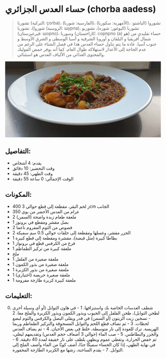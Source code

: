 # حساء العدس الجزائري (chorba aadess)

> تشوربا (التركية: çorba)، (الفارسية: شوربا)، (الأمهرية: سكوربا)، تشوروا (الباشتو: شوروا)، تشوربا (الروسية: шурпа)، تشوربا (اليوغور: شوره)، تشوربو (قيرغيزستان: шорпо)، وسوربا (كازاخستان: сорпрпо (а) هو) حساء تقليدي من شمال أفريقيا و البلقان و أوروبا الشرقية و آسيا الوسطى و الشرق الأوسط و جنوب آسيا. عادة ما يتم تناول حساء العدس هذا في فصل الشتاء على الرغم من عدم الحاجة إلى الأعذار لاستهلاكه طوال العام. كما أنه يوفر حمض الفوليك والمحتوى الغذائي من الألياف العدس هو استثنائي.

![حساء العدس الجزائري](https://github.com/anamorph/recettes/blob/master/photos/fr-soupe-aux-lentilles-algerienne-01.jpg?raw=true)

## التفاصيل:
* يقدم: 4 أشخاص
* وقت التحضير: 10 دقائق
* وقت الطهي: 45 دقيقة
* الوقت الإجمالي: 0 ساعة 55 دقيقة

## المكونات:
* 400 ز لحم البقر، مقطعة إلى قطع حوالي 3cm الجانب
* 350 غرام من العدس الأخضر من بوي
* 2 ملعقة طعام زبدة واضحة (السمن)
* 1 بصل مقشر ومقطع في برونوز
* 2 فصوص من الثوم المفروم ناعما
* 2 الجزر مقشر، وغسلها ومقطعة إلى حلقات حوالي 0.5 سم سميكة
* 1 بطاطا كبيرة (مثل قبضة)، مقشرة ومقطعة إلى قطع كبيرة
* 1 فرع من الكرفس قطع في برونواز
* 1 ملعقة كبيرة من تركيز الطماطم
* ملح
* 1 ملعقة صغيرة من الفلفل
* 1 ملعقة صغيرة من بذور الكمون
* 1 ملعقة صغيرة من بذور الكزبرة
* 1 ملعقة صغيرة حريصة (اختياري)
* 1 ملعقة كبيرة كزبرة طازجة مفرومة

## التعليمات:
0. شطف العدسات الخاصة بك واستنزافها.
1 - في هاون التوابل (أو أي وسيلة أخرى لطحن التوابل)، طحن الفلفل إلى الحبوب وبذور الكمون وبذور الكزبرة والملح معا.
2 - تسخين زيت الزيتون (أو السمن) في قدر ويقلى البصل والكرفس والثوم لبضع لحظات.
3 - ثم تضاف قطع اللحم والتوابل المسحوقة والتركيز الطماطم وربما الهريسة. ترك للعودة إلى نار متوسطة، خلط في بعض الأحيان.
4 - ثم يضاف العدس والجزر والبطاطس.
5 - صب الماء (حوالي 3 أضعاف حجم العدس) وتقديمهم ليغلي، ثم خفض الحرارة، وتغطي عموم ويطهى بلطف على نار خفيفة لمدة 40 دقيقة.
6 - في نهاية الطهي، إذا كان الحساء سميكًا جدًا، أضف كوبًا من الماء وأضف الملح إلى التوابل.
7 - يقدم الساخنة، رشها مع الكزبرة الطازجة المحفورة.